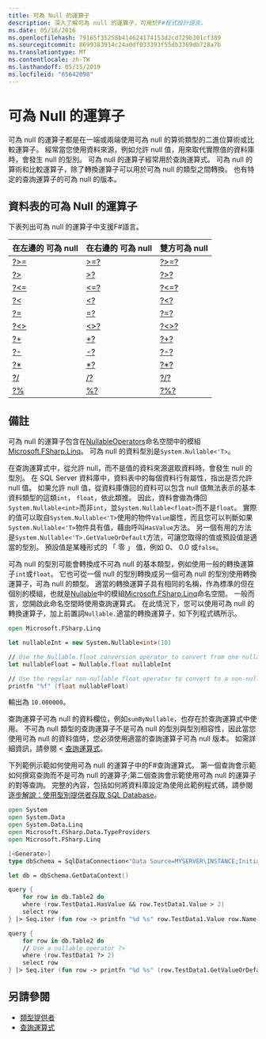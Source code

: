 ```yaml
---
title: 可為 Null 的運算子
description: 深入了解可為 null 的運算子，可用於F#程式設計語言。
ms.date: 05/16/2016
ms.openlocfilehash: 79165f35258b414624174153d2cd729b301cf389
ms.sourcegitcommit: 8699383914c24a0df033393f55db3369db728a7b
ms.translationtype: MT
ms.contentlocale: zh-TW
ms.lasthandoff: 05/15/2019
ms.locfileid: "65642098"
---
```

# <a name="nullable-operators"></a>可為 Null 的運算子

可為 null 的運算子都是在一端或兩端使用可為 null 的算術類型的二進位算術或比較運算子。 經常當您使用資料來源，例如允許 null 值，用來取代實際值的資料庫時，會發生 null 的型別。 可為 null 的運算子經常用於查詢運算式。 可為 null 的算術和比較運算子，除了轉換運算子可以用於可為 null 的類型之間轉換。 也有特定的查詢運算子的可為 null 的版本。

## <a name="table-of-nullable-operators"></a>資料表的可為 Null 的運算子

下表列出可為 null 的運算子中支援F#語言。

|在左邊的 可為 null|在右邊的 可為 null|雙方可為 null|
|---|---|---|
|[?>=](https://msdn.microsoft.com/library/94d29e32-a204-4f60-a527-6b0af86268f3)|[>=?](https://msdn.microsoft.com/library/0a255d8e-8cae-4160-ae61-243a5d96583f)|[?>=?](https://msdn.microsoft.com/library/3051a50f-d276-4c84-9d73-bf2efeddef94)|
|[?>](https://msdn.microsoft.com/library/62dc0021-1312-4ac3-be87-798b60b81bb6)|[>?](https://msdn.microsoft.com/library/0ad1284b-de48-4a04-83d8-b6f13c9c8936)|[?>?](https://msdn.microsoft.com/library/dc18b6fa-30c4-47b0-9057-794439378a05)|
|[?<=](https://msdn.microsoft.com/library/56fddf0a-e4ca-4891-a3be-fad1876be3b6)|[<=?](https://msdn.microsoft.com/library/02454a0f-30ca-4e77-ad84-ee7837461804)|[?<=?](https://msdn.microsoft.com/library/5c37c28c-0b57-4da5-be11-5a123f7e8ee4)|
|[?<](https://msdn.microsoft.com/library/b71897f0-6e29-4c58-b0a7-a5bfa6f88917)|[<?](https://msdn.microsoft.com/library/be9ea40f-a67f-4e98-8067-a14046752e8b)|[?<?](https://msdn.microsoft.com/library/6f1962c8-5605-468c-94ae-f379ae98e17d)|
|[?=](https://msdn.microsoft.com/library/5cdc8ff6-244b-49cf-9376-69ecf249fd7c)|[=?](https://msdn.microsoft.com/library/d2102894-6a51-475d-890a-735568c31f87)|[?=?](https://msdn.microsoft.com/library/5f793f29-1084-4570-b1c1-17c1b7ef764b)|
|[?<>](https://msdn.microsoft.com/library/3643a5a8-2ea5-4ad6-82c4-83927c3884a0)|[<>?](https://msdn.microsoft.com/library/3179aace-70c4-4911-9258-619592214976)|[?<>?](https://msdn.microsoft.com/library/5da813d8-ee75-45b8-9ef4-146dcb6d394d)|
|[?+](https://msdn.microsoft.com/library/2e8ddd05-b3f3-41b3-9d73-938d9e540f3f)|[+?](https://msdn.microsoft.com/library/74772ea8-f010-493e-bdb5-ba347f2fd4f1)|[?+?](https://msdn.microsoft.com/library/57f28137-0f42-43d2-92af-cad8c6c9d05f)|
|[?-](https://msdn.microsoft.com/library/f237a7a6-89f2-48b2-a2fe-f0b98a2bedc2)|[-?](https://msdn.microsoft.com/library/4a345c07-314a-48f1-b557-ce072583589c)|[?-?](https://msdn.microsoft.com/library/e0024142-1d2a-4607-a39c-1eb1e86fa25a)|
|[?*](https://msdn.microsoft.com/library/519da708-5ad6-4075-9d74-d00441cd6078)|[*?](https://msdn.microsoft.com/library/04c47870-de7b-480d-98a0-f47593b4ffac)|[?*?](https://msdn.microsoft.com/library/e57057ba-9c3a-40ec-8401-150c2b25f75b)|
|[?/](https://msdn.microsoft.com/library/add02a42-f556-40a7-a168-fbf2053322e3)|[/?](https://msdn.microsoft.com/library/1de07646-3778-476d-8c61-5d37495d463c)|[?/?](https://msdn.microsoft.com/library/b17be0ac-bf98-4590-861d-a4dd6c6fa535)|
|[?%](https://msdn.microsoft.com/library/44297bba-1bd9-4ed2-a848-f1e1e598db87)|[%?](https://msdn.microsoft.com/library/a4c178e5-eec4-42e8-847f-90b24fc609fe)|[?%?](https://msdn.microsoft.com/library/dd555f20-1be3-4b8d-81f1-bf1921e62fda)|

## <a name="remarks"></a>備註

可為 null 的運算子包含在[NullableOperators](https://msdn.microsoft.com/library/2c3633c5-3f31-4d62-a9f8-272ad6b19007)命名空間中的模組[Microsoft.FSharp.Linq](https://msdn.microsoft.com/library/4765b4e8-4006-4d8c-a405-39c218b3c82d)。 可為 null 的資料型別是`System.Nullable<'T>`。

在查詢運算式中，從允許 null，而不是值的資料來源選取資料時，會發生 null 的型別。 在 SQL Server 資料庫中，資料表中的每個資料行有屬性，指出是否允許 null 值。 如果允許 null 值，從資料庫傳回的資料可以包含 null 值無法表示的基本資料類型的這類`int`， `float`，依此類推。 因此，資料會做為傳回`System.Nullable<int>`而非`int`，並`System.Nullable<float>`而不是`float`。 實際的值可以取自`System.Nullable<'T>`使用的物件`Value`屬性，而且您可以判斷如果`System.Nullable<'T>`物件具有值，藉由呼叫`HasValue`方法。 另一個有用的方法是`System.Nullable<'T>.GetValueOrDefault`方法，可讓您取得的值或預設值是適當的型別。 預設值是某種形式的 「 零 」 值，例如 0、 0.0 或`false`。

可為 null 的型別可能會轉換成不可為 null 的基本類型，例如使用一般的轉換運算子`int`或`float`。 它也可從一個 null 的型別轉換成另一個可為 null 的型別使用轉換運算子，可為 null 的類型。 適當的轉換運算子具有相同的名稱，作為標準的但在個別的模組，也就是[Nullable](https://msdn.microsoft.com/library/e7a4ea13-28cc-462e-bc3a-33131ace976e)中的模組[Microsoft.FSharp.Linq](https://msdn.microsoft.com/library/4765b4e8-4006-4d8c-a405-39c218b3c82d)命名空間。 一般而言，您開啟此命名空間時使用查詢運算式。 在此情況下，您可以使用可為 null 的轉換運算子，加上前置詞`Nullable.`適當的轉換運算子，如下列程式碼所示。

```fsharp
open Microsoft.FSharp.Linq

let nullableInt = new System.Nullable<int>(10)

// Use the Nullable.float conversion operator to convert from one nullable type to another nullable type.
let nullableFloat = Nullable.float nullableInt

// Use the regular non-nullable float operator to convert to a non-nullable float.
printfn "%f" (float nullableFloat)
```

輸出為 `10.000000`。

查詢運算子可為 null 的資料欄位，例如`sumByNullable`，也存在於查詢運算式中使用。 不可為 null 類型的查詢運算子不是可為 null 的型別與型別相容性，因此當您使用可為 null 的資料值時，您必須使用適當的查詢運算子可為 null 版本。 如需詳細資訊，請參閱 <<c0> [ 查詢運算式](../query-expressions.md)。

下列範例示範如何使用可為 null 的運算子中的F#查詢運算式。 第一個查詢會示範如何撰寫查詢而不是可為 null 的運算子;第二個查詢會示範使用可為 null 的運算子的對等查詢。 完整的內容，包括如何將資料庫設定為使用此範例程式碼，請參閱[逐步解說：使用型別提供者存取 SQL Database](../../tutorials/type-providers/accessing-a-sql-database.md)。

```fsharp
open System
open System.Data
open System.Data.Linq
open Microsoft.FSharp.Data.TypeProviders
open Microsoft.FSharp.Linq

[<Generate>]
type dbSchema = SqlDataConnection<"Data Source=MYSERVER\INSTANCE;Initial Catalog=MyDatabase;Integrated Security=SSPI;">

let db = dbSchema.GetDataContext()

query {
    for row in db.Table2 do
    where (row.TestData1.HasValue && row.TestData1.Value > 2)
    select row
} |> Seq.iter (fun row -> printfn "%d %s" row.TestData1.Value row.Name)

query {
    for row in db.Table2 do
    // Use a nullable operator ?>
    where (row.TestData1 ?> 2)
    select row
} |> Seq.iter (fun row -> printfn "%d %s" (row.TestData1.GetValueOrDefault()) row.Name)
```

## <a name="see-also"></a>另請參閱

- [類型提供者](../../tutorials/type-providers/index.md)
- [查詢運算式](../query-expressions.md)
